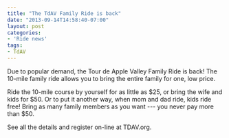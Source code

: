 ```yaml
---
title: "The TdAV Family Ride is back"
date: "2013-09-14T14:58:40-07:00"
layout: post
categories:
- 'Ride news'
tags:
- TdAV
---
```


Due to popular demand, the Tour de Apple Valley Family Ride is back! The 10-mile family ride allows you to bring the entire family for one, low price.  
  
Ride the 10-mile course by yourself for as little as $25, or bring the wife and kids for $50. Or to put it another way, when mom and dad ride, kids ride free! Bring as many family members as you want --- you never pay more than $50.

See all the details and register on-line at TDAV.org.